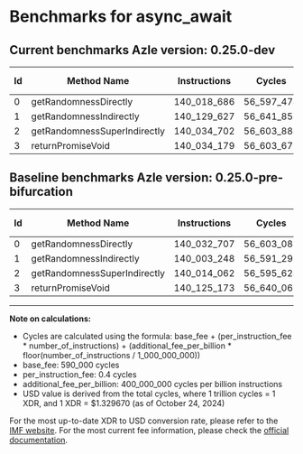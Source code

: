 # Benchmarks for async_await

## Current benchmarks Azle version: 0.25.0-dev

| Id  | Method Name                  | Instructions | Cycles     | USD           | USD/Million Calls | Change                             |
| --- | ---------------------------- | ------------ | ---------- | ------------- | ----------------- | ---------------------------------- |
| 0   | getRandomnessDirectly        | 140_018_686  | 56_597_474 | $0.0000752560 | $75.25            | <font color="green">-14_021</font> |
| 1   | getRandomnessIndirectly      | 140_129_627  | 56_641_850 | $0.0000753150 | $75.31            | <font color="red">+126_379</font>  |
| 2   | getRandomnessSuperIndirectly | 140_034_702  | 56_603_880 | $0.0000752645 | $75.26            | <font color="red">+20_640</font>   |
| 3   | returnPromiseVoid            | 140_034_179  | 56_603_671 | $0.0000752642 | $75.26            | <font color="green">-90_994</font> |

## Baseline benchmarks Azle version: 0.25.0-pre-bifurcation

| Id  | Method Name                  | Instructions | Cycles     | USD           | USD/Million Calls |
| --- | ---------------------------- | ------------ | ---------- | ------------- | ----------------- |
| 0   | getRandomnessDirectly        | 140_032_707  | 56_603_082 | $0.0000752634 | $75.26            |
| 1   | getRandomnessIndirectly      | 140_003_248  | 56_591_299 | $0.0000752478 | $75.24            |
| 2   | getRandomnessSuperIndirectly | 140_014_062  | 56_595_624 | $0.0000752535 | $75.25            |
| 3   | returnPromiseVoid            | 140_125_173  | 56_640_069 | $0.0000753126 | $75.31            |

---

**Note on calculations:**

-   Cycles are calculated using the formula: base_fee + (per_instruction_fee \* number_of_instructions) + (additional_fee_per_billion \* floor(number_of_instructions / 1_000_000_000))
-   base_fee: 590_000 cycles
-   per_instruction_fee: 0.4 cycles
-   additional_fee_per_billion: 400_000_000 cycles per billion instructions
-   USD value is derived from the total cycles, where 1 trillion cycles = 1 XDR, and 1 XDR = $1.329670 (as of October 24, 2024)

For the most up-to-date XDR to USD conversion rate, please refer to the [IMF website](https://www.imf.org/external/np/fin/data/rms_sdrv.aspx).
For the most current fee information, please check the [official documentation](https://internetcomputer.org/docs/current/developer-docs/gas-cost#execution).
